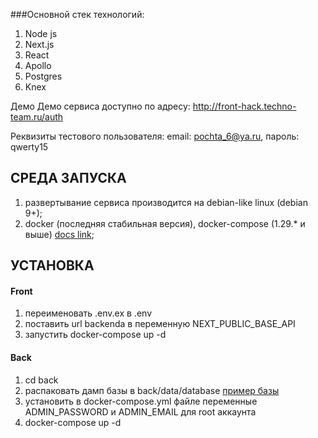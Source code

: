 ###Основной стек технологий:
1. Node js
2. Next.js
3. React
4. Apollo
5. Postgres
6. Knex

Демо
Демо сервиса доступно по адресу: http://front-hack.techno-team.ru/auth

Реквизиты тестового пользователя: email: pochta_6@ya.ru, пароль: qwerty15


## СРЕДА ЗАПУСКА

1. развертывание сервиса производится на debian-like linux (debian 9+);
2. docker (последняя стабильная версия), docker-compose (1.29.* и выше) [docs link](https://docs.docker.com/compose/install/#install-compose-on-linux-systems);

## УСТАНОВКА

#### Front
1. переименовать .env.ex в .env
2. поставить url backenda в переменную NEXT_PUBLIC_BASE_API
3. запустить docker-compose up -d

#### Back
1. cd back
2. распаковать дамп базы в back/data/database [пример базы](https://drive.google.com/file/d/1JsHu4P3vV3lRz9Bx6BLpHRjSgeYX2VKl/view?usp=sharing)
3. установить в docker-compose.yml файле переменные ADMIN_PASSWORD и ADMIN_EMAIL для root аккаунта
4. docker-compose up -d
